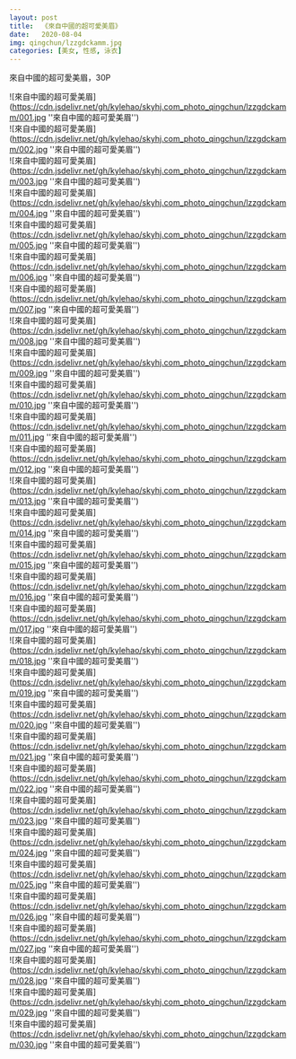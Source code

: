 ```yaml
---
layout: post
title:  《來自中國的超可愛美眉》
date:   2020-08-04
img: qingchun/lzzgdckamm.jpg
categories: [美女, 性感, 泳衣]
---
```


來自中國的超可愛美眉，30P

![來自中國的超可愛美眉](https://cdn.jsdelivr.net/gh/kylehao/skyhj.com_photo_qingchun/lzzgdckamm/001.jpg ''來自中國的超可愛美眉'') <br>
![來自中國的超可愛美眉](https://cdn.jsdelivr.net/gh/kylehao/skyhj.com_photo_qingchun/lzzgdckamm/002.jpg ''來自中國的超可愛美眉'') <br>
![來自中國的超可愛美眉](https://cdn.jsdelivr.net/gh/kylehao/skyhj.com_photo_qingchun/lzzgdckamm/003.jpg ''來自中國的超可愛美眉'') <br>
![來自中國的超可愛美眉](https://cdn.jsdelivr.net/gh/kylehao/skyhj.com_photo_qingchun/lzzgdckamm/004.jpg ''來自中國的超可愛美眉'') <br>
![來自中國的超可愛美眉](https://cdn.jsdelivr.net/gh/kylehao/skyhj.com_photo_qingchun/lzzgdckamm/005.jpg ''來自中國的超可愛美眉'') <br>
![來自中國的超可愛美眉](https://cdn.jsdelivr.net/gh/kylehao/skyhj.com_photo_qingchun/lzzgdckamm/006.jpg ''來自中國的超可愛美眉'') <br>
![來自中國的超可愛美眉](https://cdn.jsdelivr.net/gh/kylehao/skyhj.com_photo_qingchun/lzzgdckamm/007.jpg ''來自中國的超可愛美眉'') <br>
![來自中國的超可愛美眉](https://cdn.jsdelivr.net/gh/kylehao/skyhj.com_photo_qingchun/lzzgdckamm/008.jpg ''來自中國的超可愛美眉'') <br>
![來自中國的超可愛美眉](https://cdn.jsdelivr.net/gh/kylehao/skyhj.com_photo_qingchun/lzzgdckamm/009.jpg ''來自中國的超可愛美眉'') <br>
![來自中國的超可愛美眉](https://cdn.jsdelivr.net/gh/kylehao/skyhj.com_photo_qingchun/lzzgdckamm/010.jpg ''來自中國的超可愛美眉'') <br>
![來自中國的超可愛美眉](https://cdn.jsdelivr.net/gh/kylehao/skyhj.com_photo_qingchun/lzzgdckamm/011.jpg ''來自中國的超可愛美眉'') <br>
![來自中國的超可愛美眉](https://cdn.jsdelivr.net/gh/kylehao/skyhj.com_photo_qingchun/lzzgdckamm/012.jpg ''來自中國的超可愛美眉'') <br>
![來自中國的超可愛美眉](https://cdn.jsdelivr.net/gh/kylehao/skyhj.com_photo_qingchun/lzzgdckamm/013.jpg ''來自中國的超可愛美眉'') <br>
![來自中國的超可愛美眉](https://cdn.jsdelivr.net/gh/kylehao/skyhj.com_photo_qingchun/lzzgdckamm/014.jpg ''來自中國的超可愛美眉'') <br>
![來自中國的超可愛美眉](https://cdn.jsdelivr.net/gh/kylehao/skyhj.com_photo_qingchun/lzzgdckamm/015.jpg ''來自中國的超可愛美眉'') <br>
![來自中國的超可愛美眉](https://cdn.jsdelivr.net/gh/kylehao/skyhj.com_photo_qingchun/lzzgdckamm/016.jpg ''來自中國的超可愛美眉'') <br>
![來自中國的超可愛美眉](https://cdn.jsdelivr.net/gh/kylehao/skyhj.com_photo_qingchun/lzzgdckamm/017.jpg ''來自中國的超可愛美眉'') <br>
![來自中國的超可愛美眉](https://cdn.jsdelivr.net/gh/kylehao/skyhj.com_photo_qingchun/lzzgdckamm/018.jpg ''來自中國的超可愛美眉'') <br>
![來自中國的超可愛美眉](https://cdn.jsdelivr.net/gh/kylehao/skyhj.com_photo_qingchun/lzzgdckamm/019.jpg ''來自中國的超可愛美眉'') <br>
![來自中國的超可愛美眉](https://cdn.jsdelivr.net/gh/kylehao/skyhj.com_photo_qingchun/lzzgdckamm/020.jpg ''來自中國的超可愛美眉'') <br>
![來自中國的超可愛美眉](https://cdn.jsdelivr.net/gh/kylehao/skyhj.com_photo_qingchun/lzzgdckamm/021.jpg ''來自中國的超可愛美眉'') <br>
![來自中國的超可愛美眉](https://cdn.jsdelivr.net/gh/kylehao/skyhj.com_photo_qingchun/lzzgdckamm/022.jpg ''來自中國的超可愛美眉'') <br>
![來自中國的超可愛美眉](https://cdn.jsdelivr.net/gh/kylehao/skyhj.com_photo_qingchun/lzzgdckamm/023.jpg ''來自中國的超可愛美眉'') <br>
![來自中國的超可愛美眉](https://cdn.jsdelivr.net/gh/kylehao/skyhj.com_photo_qingchun/lzzgdckamm/024.jpg ''來自中國的超可愛美眉'') <br>
![來自中國的超可愛美眉](https://cdn.jsdelivr.net/gh/kylehao/skyhj.com_photo_qingchun/lzzgdckamm/025.jpg ''來自中國的超可愛美眉'') <br>
![來自中國的超可愛美眉](https://cdn.jsdelivr.net/gh/kylehao/skyhj.com_photo_qingchun/lzzgdckamm/026.jpg ''來自中國的超可愛美眉'') <br>
![來自中國的超可愛美眉](https://cdn.jsdelivr.net/gh/kylehao/skyhj.com_photo_qingchun/lzzgdckamm/027.jpg ''來自中國的超可愛美眉'') <br>
![來自中國的超可愛美眉](https://cdn.jsdelivr.net/gh/kylehao/skyhj.com_photo_qingchun/lzzgdckamm/028.jpg ''來自中國的超可愛美眉'') <br>
![來自中國的超可愛美眉](https://cdn.jsdelivr.net/gh/kylehao/skyhj.com_photo_qingchun/lzzgdckamm/029.jpg ''來自中國的超可愛美眉'') <br>
![來自中國的超可愛美眉](https://cdn.jsdelivr.net/gh/kylehao/skyhj.com_photo_qingchun/lzzgdckamm/030.jpg ''來自中國的超可愛美眉'') <br>
